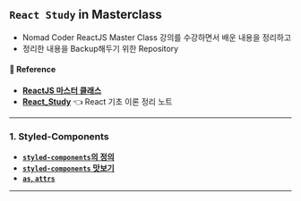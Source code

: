 ## `React Study` in Masterclass

- Nomad Coder ReactJS Master Class 강의를 수강하면서 배운 내용을 정리하고
- 정리한 내용을 Backup해두기 위한 Repository

#### 📔 Reference
- **[ReactJS 마스터 클래스](https://nomadcoders.co/react-masterclass)**
- **[React_Study](https://rayched.github.io/React_Study/)** 👈 React 기초 이론 정리 노트
---

### 1. Styled-Components
- **[`styled-components`의 정의](/Theory/1.Style_Components/styled-components.md)**
- **[`styled-components` 맛보기](/Theory/1.Style_Components/Styled-Components_맛보기.md)**
- **[`as`, `attrs`](/Theory/1.Style_Components/'as'%20and%20'Attrs'.md)**

---

